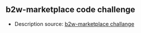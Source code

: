 ## b2w-marketplace code challenge  

- Description source: [b2w-marketplace challange](https://github.com/b2w-marketplace/code-challenge)